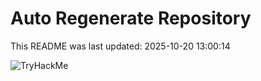 # Auto Regenerate Repository

This README was last updated: 2025-10-20 13:00:14

 ![TryHackMe](https://tryhackme.com/badge/533634)